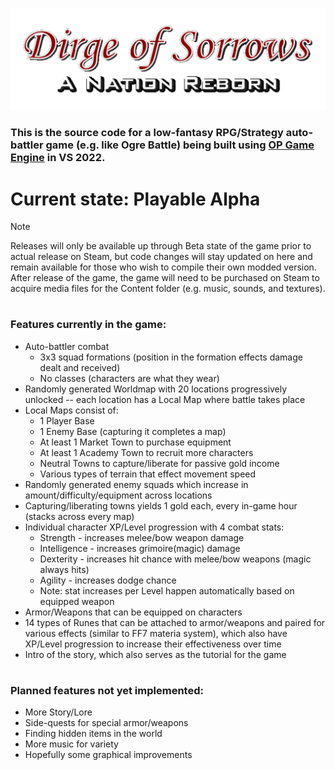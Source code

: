 ![](/Assets/Title_Banner_Clear.png)
### This is the source code for a low-fantasy RPG/Strategy auto-battler game (e.g. like Ogre Battle) being built using [OP Game Engine](https://github.com/Oblivionburn/OP_Engine) in VS 2022.
#
# Current state: Playable Alpha
>[!NOTE]
>Releases will only be available up through Beta state of the game prior to actual release on Steam, but code changes will stay updated on here and remain available for those who wish to compile their own modded version. After release of the game, the game will need to be purchased on Steam to acquire media files for the Content folder (e.g. music, sounds, and textures).
#
### Features currently in the game:
- Auto-battler combat
  - 3x3 squad formations (position in the formation effects damage dealt and received)
  - No classes (characters are what they wear)
- Randomly generated Worldmap with 20 locations progressively unlocked -- each location has a Local Map where battle takes place
- Local Maps consist of:
  - 1 Player Base
  - 1 Enemy Base (capturing it completes a map)
  - At least 1 Market Town to purchase equipment
  - At least 1 Academy Town to recruit more characters
  - Neutral Towns to capture/liberate for passive gold income
  - Various types of terrain that effect movement speed
- Randomly generated enemy squads which increase in amount/difficulty/equipment across locations
- Capturing/liberating towns yields 1 gold each, every in-game hour (stacks across every map)
- Individual character XP/Level progression with 4 combat stats:
  - Strength - increases melee/bow weapon damage
  - Intelligence - increases grimoire(magic) damage
  - Dexterity - increases hit chance with melee/bow weapons (magic always hits)
  - Agility - increases dodge chance
  - Note: stat increases per Level happen automatically based on equipped weapon
- Armor/Weapons that can be equipped on characters
- 14 types of Runes that can be attached to armor/weapons and paired for various effects (similar to FF7 materia system), which also have XP/Level progression to increase their effectiveness over time
- Intro of the story, which also serves as the tutorial for the game
#
### Planned features not yet implemented:
- More Story/Lore
- Side-quests for special armor/weapons
- Finding hidden items in the world
- More music for variety
- Hopefully some graphical improvements
